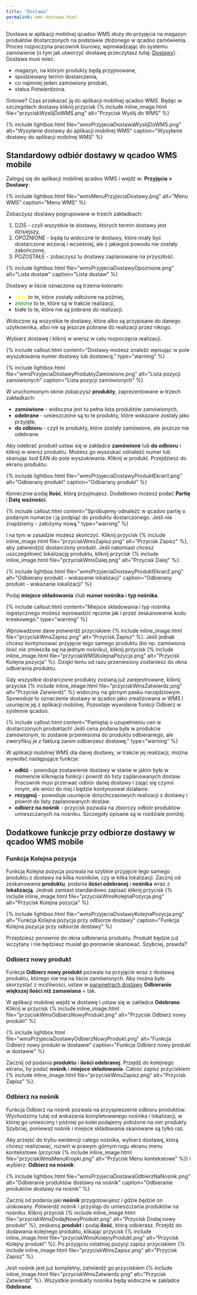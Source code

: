 ```yaml
---
title: "Dostawa"
permalink: wms-dostawa.html 
---
```


Dostawa w aplikacji mobilnej qcadoo WMS służy do przyjęcia na magazyn produktów dostarczonych na podstawie złożonego w qcadoo zamówienia. Proces rozpoczyna pracownik biurowy, wprowadzając do systemu zamówienie (o tym jak utworzyć dostawę przeczytasz tutaj: [Dostawy](/dostawy)). Dostawa musi mieć:
- magazyn, na którym produkty będą przyjmowane,
- spodziewany termin dostarczenia,
- co najmniej jeden zamówiony produkt,
- status Potwierdzona.

Gotowe? Czas przekazać ją do aplikacji mobilnej qcadoo WMS. Będąc w szczegółach dostawy kliknij przycisk {% include inline_image.html file="przyciskWyslijDoWMS.png" alt="Przycisk Wyślij do WMS" %} 


{% include lightbox.html file="wmsPrzyjeciaDostawaWyslijDoWMS.png" alt="Wysyłanie dostawy do aplikacji mobilnej WMS" caption="Wysyłanie dostawy do aplikacji mobilnej WMS" %}

## Standardowy odbiór dostawy w qcadoo WMS mobile

Zaloguj się do aplikacji mobilnej qcadoo WMS i wejdź w: **Przyjęcia > Dostawy**:

{% include lightbox.html file="wmsMenuPrzyjeciaDostawy.png" alt="Menu WMS" caption="Menu WMS" %}

Zobaczysz dostawy pogrupowane w trzech zakładkach:
1. DZIŚ - czyli wszystkie te dostawy, których termin dostawy jest dzisiejszy,
2. OPÓŹNIONE - będą tu widoczne te dostawy, które miały być dostarczone wczoraj i wcześniej, ale z jakiegoś powodu nie zostały zakończone,
3. POZOSTAŁE - zobaczysz tu dostawy zaplanowane na przyszłość.

{% include lightbox.html file="wmsPrzyjeciaDostawyOpoznione.png" alt="Lista dostaw" caption="Lista dostaw" %}

Dostawy w liście oznaczone są trzema kolorami:
- <span style="color:yellow">żółte</span> to te, które zostały odłożone na później,
- <span style="color:green">zielone</span> to te, które są w trakcie realizacji,
- białe to te, które nie są pobrane do realizacji.

Widoczne są wszystkie te dostawy, które albo są przypisane do danego użytkownika, albo nie są jeszcze pobrane do realizacji przez nikogo. 

Wybierz dostawę i kliknij w wiersz w celu rozpoczęcia realizacji. 

{% include callout.html content="Dostawy możesz znaleźć wpisując w pole wyszukiwania numer dostawy lub dostawcę." type="warning" %}

{% include lightbox.html file="wmsPrzyjeciaDostawyProduktyZamowione.png" alt="Lista pozycji zamówionych" caption="Lista pozycji zamówionych" %}

W uruchomionym oknie zobaczysz **produkty**, zaprezentowane w trzech zakładkach:
- **zamówione** - widoczna jest tu pełna lista produktów zamówionych, 
- **odebrane** - umieszczone są tu te produkty, które wskazane zostały jako przyjęte,
- **do odbioru** - czyli te produkty, które zostały zamówione, ale jeszcze nie odebrane.

Aby odebrać produkt ustaw się w zakładce **zamówione** lub **do odbioru** i kliknij w wiersz produktu. Możesz go wyszukać odnaleźć numer lub skanując kod EAN do pola wyszukiwania. Kliknij w produkt. Przejdziesz do ekranu produktu:

{% include lightbox.html file="wmsPrzyjeciaDostawyProduktEkran1.png" alt="Odbierany produkt" caption="Odbierany produkt" %}

Koniecznie podaj **Ilość**, którą przyjmujesz. Dodatkowo możesz podać **Partię** i **Datę ważności**.

{% include callout.html content="Spróbujemy odnaleźć w qcadoo partię o podanym numerze i ją podpiąć do produktu dostarczonego. Jeśli nie znajdziemy - założymy nową." type="warning" %}

I na tym w zasadzie możesz skończyć. Kliknij przycisk {% include inline_image.html file="przyciskWmsZapisz.png" alt="Przycisk Zapisz" %}, aby zatwierdzić dostarczony produkt. Jeśli natomiast chcesz uszczegółowić lokalizację produktu, kliknij przycisk {% include inline_image.html file="przyciskWmsDalej.png" alt="Przycisk Dalej" %}:

{% include lightbox.html file="wmsPrzyjeciaDostawyProduktEkran2.png" alt="Odbierany produkt - wskazanie lokalizacji" caption="Odbierany produkt - wskazanie lokalizacji" %}

Podaj **miejsce składowania** i/lub **numer nośnika** i **typ nośnika**. 

{% include callout.html content="Miejsce składowania i typ nośnika logistycznego możesz wprowadzić ręcznie jak i przez zeskanowanie kodu kreskowego." type="warning" %}

Wprowadzone dane potwierdź przyciskiem {% include inline_image.html file="przyciskWmsZapisz.png" alt="Przycisk Zapisz" %}. Jeśli jednak chcesz kontynuować przyjęcie tego samego produktu (bo np. zamówiona ilość nie zmieściła się na jednym nośniku), kliknij przycisk {% include inline_image.html file="przyciskWMSKolejnaPozycja.png" alt="Przycisk Kolejna pozycja" %}. Dzięki temu od razu przeniesiony zostaniesz do okna odbierania produktu.

Gdy wszystkie dostarczone produkty zostaną już zarejestrowane, kliknij przycisk {% include inline_image.html file="przyciskWmsZatwierdz.png" alt="Przycisk Zatwierdź" %} widoczny na górnym pasku narzędziowym. Spowoduje to oznaczenie dostawy w qcadoo jako zrealizowana w WMS i usunięcie jej z aplikacji mobilnej. Pozostaje wywołanie funkcji Odbierz w systemie qcadoo.

{% include callout.html content="Pamiętaj o uzupełnieniu cen w dostarczonych produktach! Jeśli cena podana była w produkcie zamówionym, to zostanie przeniesiona do produktu odbieranego, ale zweryfikuj je z fakturą zanim odbierzesz dostawę." type="warning" %}

W aplikacji mobilnej WMS dla danej dostawy, w trakcie jej realizacji, można wywołać następujące funkcje:
- **odłóż** - powoduje zostawienie dostawy w stanie w jakim była w momencie kliknięcia funkcji i powrót do listy zaplanowanych dostaw. Pracownik musi przerwać odbiór danej dostawy i zająć się czymś innym, ale wróci do niej i będzie kontynuował działanie.
- **rezygnuj** - powoduje usunięcie dotychczasowych realizacji z dostawy i powrót do listy zaplanowanych dostaw.
- **odbierz na nośnik** - przycisk pozwala na zbiorczy odbiór produktów umieszczanych na nośniku. Szczegóły opisane są w rozdziale poniżej.

## Dodatkowe funkcje przy odbiorze dostawy w qcadoo WMS mobile

### Funkcja Kolejna pozycja

Funkcja Kolejna pozycja pozwala na szybkie przyjęcie tego samego produktu z dostawy na kilka nośników, czy w kilka lokalizacji. Zacznij od zeskanowania **produktu**, podania **ilości odebranej** i **nośnika** wraz z **lokalizacją**. Jednak zamiast standardowo zapisać kliknij przycisk {% include inline_image.html file="przyciskWmsKolejnaPozycja.png" alt="Przycisk Kolejna pozycja" %}. 

{% include lightbox.html file="wmsPrzyjeciaDostawyKolejnaPozycja.png" alt="Funkcja Kolejna pozycja przy odbiorze dostawy" caption="Funkcja Kolejna pozycja przy odbiorze dostawy" %}

Przejdziesz ponownie do okna odbierania produktu. Produkt będzie już wczytany i nie będziesz musiał go ponownie skanować. Szybciej, prawda?

### Odbierz nowy produkt

Funkcja **Odbierz nowy produkt** pozwala na przyjęcie wraz z dostawą produktu, którego nie ma na liście zamówionych. Aby można było skorzystać z możliwości, ustaw w [parametrach dostawy](/parametry-zaopatrzenie.html#dostawy) **Odbieranie większej ilości niż zamawiana** = tak. 

W aplikacji mobilnej wejdź w dostawę i ustaw się w zakładce **Odebrane**. Kliknij w przycisk {% include inline_image.html file="przyciskWmsOdbierzNowyProdukt.png" alt="Przycisk Odbierz nowy produkt" %}

{% include lightbox.html file="wmsPrzyjeciaDostawyOdbierzNowyProdukt.png" alt="Funkcja Odbierz nowy produkt w dostawie" caption="Funkcja Odbierz nowy produkt w dostawie" %}

Zacznij od podania **produktu** i **ilości odebranej**. Przejdź do kolejnego ekranu, by podać **nośnik** i **miejsce składowania**. Całość zapisz przyciskiem {% include inline_image.html file="przyciskWmsZapisz.png" alt="Przycisk Zapisz" %}.


### Odbierz na nośnik

Funkcja Odbierz na nośnik pozwala na przyspieszenie odbioru produktów. Wychodzimy tutaj od wskazania kompletowanego nośnika i lokalizacji, w której go umieścimy i później po kolei podajemy położone na nim produkty. Szybciej, ponieważ nośnik i miejsce składowania skanowane są tylko raz.

Aby przejść do trybu ewidencji całego nośnika, wybierz dostawę, którą chcesz realizować, rozwiń w prawym górnym rogu ekranu menu kontekstowe (przycisk {% include inline_image.html file="przyciskWmsMenuKropki.png" alt="Przycisk Menu kontekstowe" %}) i wybierz: **Odbierz na nośnik**:

{% include lightbox.html file="wmsPrzyjeciaDostawaOdbierzNaNosnik.png" alt="Odbieranie produktów dostawy na nośnik" caption="Odbieranie produktów dostawy na nośnik" %}

Zacznij od podania jaki **nośnik** przygotowujesz i gdzie będzie on ulokowany. Potwierdź nośnik i przystąp do umieszczania produktów na nośniku. Kliknij przycisk {% include inline_image.html file="przyciskWmsDodajNowyProdukt.png" alt="Przycisk Dodaj nowy produkt" %}, zeskanuj **produkt** i podaj **ilość**, którą odbierasz. Przejdź do dodawania kolejnego produktu, klikając przycisk {% include inline_image.html file="przyciskWmsKolejnyProdukt.png" alt="Przycisk Kolejny produkt" %}. Po przyjęciu ostatniej pozycji zapisz przyciskiem {% include inline_image.html file="przyciskWmsZapisz.png" alt="Przycisk Zapisz" %}.

Jeśli nośnik jest już kompletny, zatwierdź go przyciskiem {% include inline_image.html file="przyciskWmsZatwierdz.png" alt="Przycisk Zatwierdź" %}. Wszystkie produkty nośnika będą widoczne w zakładce **Odebrane**.













